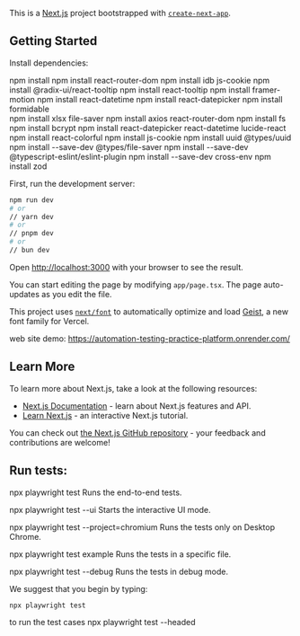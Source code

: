 This is a [Next.js](https://nextjs.org) project bootstrapped with [`create-next-app`](https://nextjs.org/docs/app/api-reference/cli/create-next-app).

## Getting Started

Install dependencies:

 npm install 
 npm install react-router-dom
 npm install idb js-cookie
 npm install @radix-ui/react-tooltip
 npm install react-tooltip
 npm install framer-motion
 npm install react-datetime
 npm install react-datepicker
 npm install formidable   
 npm install xlsx file-saver 
 npm install axios react-router-dom
 npm install fs
 npm install bcrypt
 npm install react-datepicker react-datetime lucide-react
 npm install react-colorful
 npm install js-cookie
 npm install uuid @types/uuid
 npm install --save-dev @types/file-saver
 npm install --save-dev @typescript-eslint/eslint-plugin
npm install --save-dev cross-env
npm install zod


First, run the development server:

```bash
npm run dev
# or
// yarn dev
# or
// pnpm dev
# or
// bun dev
```

Open [http://localhost:3000](http://localhost:3000) with your browser to see the result.

You can start editing the page by modifying `app/page.tsx`. The page auto-updates as you edit the file.

This project uses [`next/font`](https://nextjs.org/docs/app/building-your-application/optimizing/fonts) to automatically optimize and load [Geist](https://vercel.com/font), a new font family for Vercel.

web site demo: https://automation-testing-practice-platform.onrender.com/

## Learn More

To learn more about Next.js, take a look at the following resources:

- [Next.js Documentation](https://nextjs.org/docs) - learn about Next.js features and API.
- [Learn Next.js](https://nextjs.org/learn) - an interactive Next.js tutorial.

You can check out [the Next.js GitHub repository](https://github.com/vercel/next.js) - your feedback and contributions are welcome!

 ## Run tests: 

   npx playwright test
    Runs the end-to-end tests.

  npx playwright test --ui
    Starts the interactive UI mode.

  npx playwright test --project=chromium
    Runs the tests only on Desktop Chrome.

  npx playwright test example
    Runs the tests in a specific file.

  npx playwright test --debug
    Runs the tests in debug mode.

We suggest that you begin by typing:

    npx playwright test

to run the test cases
npx playwright test --headed
